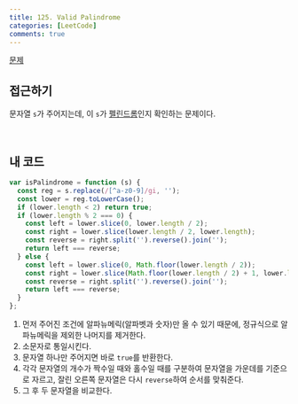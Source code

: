 ```yaml
---
title: 125. Valid Palindrome
categories: [LeetCode]
comments: true
---
```


[문제](https://leetcode.com/problems/valid-palindrome/)

## 접근하기

문자열 `s`가 주어지는데, 이 `s`가 [펠린드롬](https://ko.wikipedia.org/wiki/%ED%9A%8C%EB%AC%B8)인지 확인하는 문제이다.

<br>

## 내 코드

```js
var isPalindrome = function (s) {
  const reg = s.replace(/[^a-z0-9]/gi, '');
  const lower = reg.toLowerCase();
  if (lower.length < 2) return true;
  if (lower.length % 2 === 0) {
    const left = lower.slice(0, lower.length / 2);
    const right = lower.slice(lower.length / 2, lower.length);
    const reverse = right.split('').reverse().join('');
    return left === reverse;
  } else {
    const left = lower.slice(0, Math.floor(lower.length / 2));
    const right = lower.slice(Math.floor(lower.length / 2) + 1, lower.length);
    const reverse = right.split('').reverse().join('');
    return left === reverse;
  }
};
```

1. 먼저 주어진 조건에 알파뉴메릭(알파벳과 숫자)만 올 수 있기 때문에, 정규식으로 알파뉴메릭을 제외한 나머지를 제거한다.
2. 소문자로 통일시킨다.
3. 문자열 하나만 주어지면 바로 `true`를 반환한다.
4. 각각 문자열의 개수가 짝수일 때와 홀수일 때를 구분하여 문자열을 가운데를 기준으로 자르고, 잘린 오른쪽 문자열은 다시 `reverse`하여 순서를 맞춰준다.
5. 그 후 두 문자열을 비교한다.
